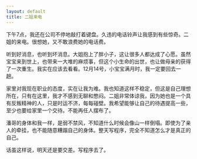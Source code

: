 ```yaml
---
layout: default
title: 二姐来电
---
```

下午7点，我还在公司不停地敲打着键盘。久违的电话铃声让我感到有些惊奇。二姐的来电。很想她，又不敢浪费她的电话费。

听到好消息，也听到坏消息。大姐抱上了胖小子，这让很多人都达成了心愿。虽然宝宝来到世上，也带来一大堆的麻烦事，但这个小生命的出世，也让做母亲的获得了一次重生。我实在应该去看看。12月14号，小宝宝满月时，我一定要回去一趟。

家里对我现在职业的态度，实在让我为难。我也知道这样不稳定，但这是自己理想所在，只有在这里，我才不感到无聊和憋闷。二姐非常体谅我，因为她也是一个具有反叛精神的人，只是时运不济，每每碰壁。我希望能够让自己的待遇提高一些，至少也要给家里一个交待。不能再任人摆布了。

潘哥的身体和我一样，是弱不禁风，不知道什么时候会像山一样倒塌。即使为了亲人的牵挂，也不能随意糟蹋自己的身体。整天写程序，完全不知道怎么才是真正的自己。

话虽这样说，明天还是要交差。写程序去了。

